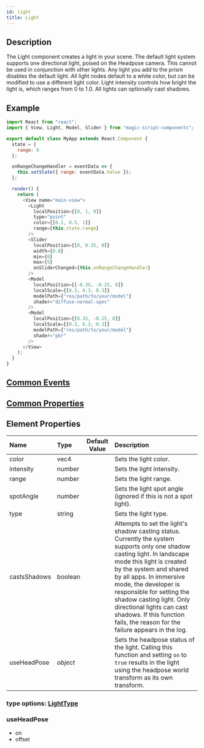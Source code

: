 ```yaml
---
id: light
title: Light
---
```



## Description

The Light component creates a light in your scene. The default light system supports one directional light, poised on the Headpose camera. This cannot be used in conjunction with other lights. Any light you add to the prism disables the default light. All light nodes default to a white color, but can be modified to use a different light color. Light intensity controls how bright the light is, which ranges from 0 to 1.0. All lights can optionally cast shadows.

## Example

```javascript
import React from "react";
import { View, Light, Model, Slider } from "magic-script-components";

export default class MyApp extends React.Component {
  state = {
    range: 0
  };

  onRangeChangeHandler = eventData => {
    this.setState({ range: eventData.Value });
  };

  render() {
    return (
      <View name="main-view">
        <Light
          localPosition={[0, 1, 0]}
          type="point"
          color={[0.1, 0.5, 1]}
          range={this.state.range}
        />
        <Slider
          localPosition={[0, 0.35, 0]}
          width={0.8}
          min={0}
          max={5}
          onSliderChanged={this.onRangeChangeHandler}
        />
        <Model
          localPosition={[-0.35, -0.25, 0]}
          localScale={[0.3, 0.3, 0.3]}
          modelPath={"res/path/to/your/model"}
          shader="diffuse-normal-spec"
        />
        <Model
          localPosition={[0.35, -0.25, 0]}
          localScale={[0.3, 0.3, 0.3]}
          modelPath={"res/path/to/your/model"}
          shader="pbr"
        />
      </View>
    );
  }
}
```

## [Common Events](../events/CommonEvents.md)

## [Common Properties](../types/Properties.md)

## Element Properties

| Name         | Type     | Default Value | Description                                                                                                                                                                                                                                                                                                                                                                                          |
| :----------- | :------- | :-----------: |:--------------------------------------------------------------------------------------------------------------------------------------------------------------------------------------------------------------------------------------------------------------------------------------------------------------------------------------------------------------------------------------------------- |
| color        | vec4     |               | Sets the light color.                                                                                                                                                                                                                                                                                                                                                                                |
| intensity    | number   |               | Sets the light intensity.                                                                                                                                                                                                                                                                                                                                                                            |
| range        | number   |               | Sets the light range.                                                                                                                                                                                                                                                                                                                                                                                |
| spotAngle    | number   |               | Sets the light spot angle (ignored if this is not a spot light).                                                                                                                                                                                                                                                                                                                                     |
| type         | string   |               | Sets the light type.                                                                                                                                                                                                                                                                                                                                                                                 |
| castsShadows | boolean  |               | Attempts to set the light's shadow casting status. Currently the system supports only one shadow casting light. In landscape mode this light is created by the system and shared by all apps. In immersive mode, the developer is responsible for setting the shadow casting light. Only directional lights can cast shadows. If this function fails, the reason for the failure appears in the log. |
| useHeadPose  | _object_ |               | Sets the headpose status of the light. Calling this function and setting `on` to `true` results in the light using the headpose world transform as its own transform.                                                                                                                                                                                                                                |

### type options: [LightType](../types/LightType.md)

### useHeadPose

- on
- offset
